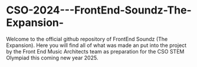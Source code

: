 # CSO-2024---FrontEnd-Soundz-The-Expansion-
Welcome to the official github repository of FrontEnd Soundz (The Expansion). Here you will find all of what was made an put into the project by the Front End Music Architects team as preparation for the CSO STEM Olympiad this coming new year 2025.
